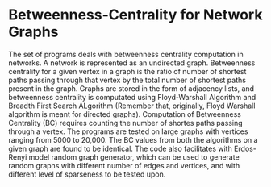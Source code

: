 # Betweenness-Centrality for Network Graphs
The set of programs deals with betweenness centrality computation in networks. A network is represented as an undirected graph.
Betweenness centrality for a given vertex in a graph is the ratio of number of shortest paths passing through that vertex by the total number of shortest paths present in the graph. 
Graphs are stored in the form of adjacency lists, and betweenness centrality is computated using Floyd-Warshall Algorithm and Breadth First Search ALgorithm (Remember that, originally, Floyd Warshall algorithm is meant for directed graphs).
Computation of Betweenness Centrality (BC) requires counting the number of shortes paths passing through a vertex.
The programs are tested on large graphs with vertices ranging from 5000 to 20,000. The BC values from both the algorithms on a given graph are found to be identical.
The code also facilitates with Erdos-Renyi model random graph generator, which can be used to generate random graphs with different number of edges and vertices, and with different level of sparseness to be tested upon. 
